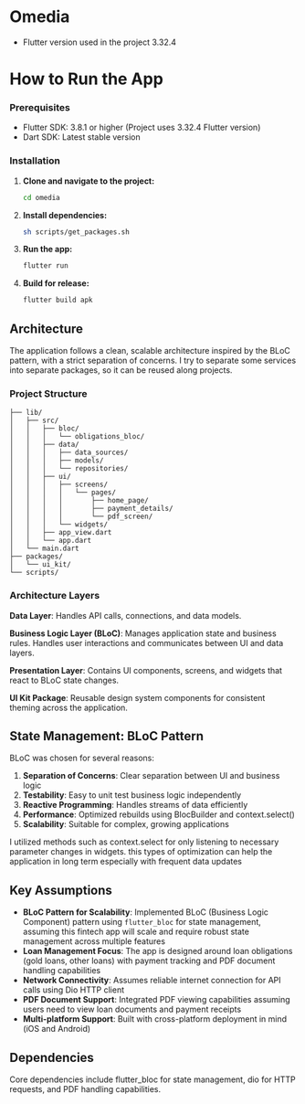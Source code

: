 # Omedia
- Flutter version used in the project 3.32.4


# How to Run the App

### Prerequisites

- Flutter SDK: 3.8.1 or higher (Project uses 3.32.4 Flutter version)
- Dart SDK: Latest stable version

### Installation

1. **Clone and navigate to the project:**
   ```bash
   cd omedia
   ```

2. **Install dependencies:**
   ```bash
   sh scripts/get_packages.sh
   ```

3. **Run the app:**
   ```bash
   flutter run
   ```

4. **Build for release:**
   ```bash
   flutter build apk
   ```

## Architecture

The application follows a clean, scalable architecture inspired by the BLoC pattern, with a strict separation of concerns.
I try to separate some services into separate packages, so it can be reused along projects.

### Project Structure

```
├── lib/
│   ├── src/
│   │   ├── bloc/
│   │   │   └── obligations_bloc/
│   │   ├── data/
│   │   │   ├── data_sources/
│   │   │   ├── models/
│   │   │   └── repositories/
│   │   ├── ui/
│   │   │   ├── screens/
│   │   │   │   └── pages/
│   │   │   │       ├── home_page/
│   │   │   │       ├── payment_details/
│   │   │   │       └── pdf_screen/
│   │   │   └── widgets/
│   │   ├── app_view.dart
│   │   └── app.dart
│   └── main.dart
├── packages/
│   └── ui_kit/
└── scripts/
```

### Architecture Layers

**Data Layer**: Handles API calls,  connections, and data models. 

**Business Logic Layer (BLoC)**: Manages application state and business rules. Handles user interactions and communicates between UI and data layers.

**Presentation Layer**: Contains UI components, screens, and widgets that react to BLoC state changes.

**UI Kit Package**: Reusable design system components for consistent theming across the application.

## State Management: BLoC Pattern

BLoC was chosen for several reasons:

1. **Separation of Concerns**: Clear separation between UI and business logic
2. **Testability**: Easy to unit test business logic independently  
3. **Reactive Programming**: Handles streams of data efficiently
4. **Performance**: Optimized rebuilds using BlocBuilder and context.select()
5. **Scalability**: Suitable for complex, growing applications

I utilized methods such as context.select for only listening to necessary parameter changes in widgets.  this types of optimization can help the application in long term especially with frequent data updates

## Key Assumptions

- **BLoC Pattern for Scalability**: Implemented BLoC (Business Logic Component) pattern using `flutter_bloc` for state management, assuming this fintech app will scale and require robust state management across multiple features
- **Loan Management Focus**: The app is designed around loan obligations (gold loans, other loans) with payment tracking and PDF document handling capabilities
- **Network Connectivity**: Assumes reliable internet connection for API calls using Dio HTTP client
- **PDF Document Support**: Integrated PDF viewing capabilities assuming users need to view loan documents and payment receipts
- **Multi-platform Support**: Built with cross-platform deployment in mind (iOS and Android)

## Dependencies
Core dependencies include flutter_bloc for state management, dio for HTTP requests, and PDF handling capabilities.